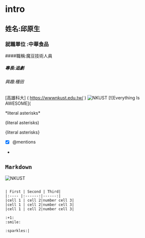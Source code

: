 #  intro
## 姓名:邱原生
### 就職單位 :中華食品
####職稱:魔豆技術人員
##### 專長:追劇
###### 興趣:種田
[高雄科大] ( https://wwwnkust.edu.tw/ )
![NKUST](高雄科大.pag "高雄科大")
[![Everything Is AWESOME](

































\*literal  asterisks\*

\(literal  asterisks\)

\{literal  asterisks\}

-[x]  @mentions
-





## `Markdown`
























![NKUST](logo.png "高科大")
```

| First | Second | Third|
|:---- |:------:|------:|
|cell 1 | cell 2|number cell 3|
|cell 1 | cell 2|number cell 3|
|cell 1 | cell 2|number cell 3|

:+1:
:smile:

:sparkles:|
